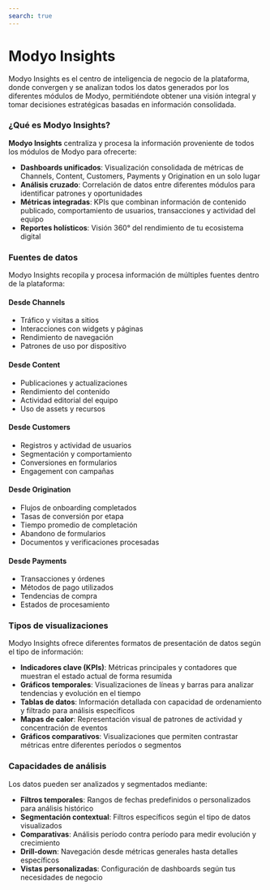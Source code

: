 ```yaml
---
search: true
---
```


# Modyo Insights

Modyo Insights es el centro de inteligencia de negocio de la plataforma, donde convergen y se analizan todos los datos generados por los diferentes módulos de Modyo, permitiéndote obtener una visión integral y tomar decisiones estratégicas basadas en información consolidada.

### ¿Qué es Modyo Insights?

**Modyo Insights** centraliza y procesa la información proveniente de todos los módulos de Modyo para ofrecerte:

- **Dashboards unificados**: Visualización consolidada de métricas de Channels, Content, Customers, Payments y Origination en un solo lugar
- **Análisis cruzado**: Correlación de datos entre diferentes módulos para identificar patrones y oportunidades
- **Métricas integradas**: KPIs que combinan información de contenido publicado, comportamiento de usuarios, transacciones y actividad del equipo
- **Reportes holísticos**: Visión 360° del rendimiento de tu ecosistema digital

### Fuentes de datos

Modyo Insights recopila y procesa información de múltiples fuentes dentro de la plataforma:

#### Desde Channels
- Tráfico y visitas a sitios
- Interacciones con widgets y páginas
- Rendimiento de navegación
- Patrones de uso por dispositivo

#### Desde Content
- Publicaciones y actualizaciones
- Rendimiento del contenido
- Actividad editorial del equipo
- Uso de assets y recursos

#### Desde Customers
- Registros y actividad de usuarios
- Segmentación y comportamiento
- Conversiones en formularios
- Engagement con campañas

#### Desde Origination
- Flujos de onboarding completados
- Tasas de conversión por etapa
- Tiempo promedio de completación
- Abandono de formularios
- Documentos y verificaciones procesadas

#### Desde Payments
- Transacciones y órdenes
- Métodos de pago utilizados
- Tendencias de compra
- Estados de procesamiento

### Tipos de visualizaciones

Modyo Insights ofrece diferentes formatos de presentación de datos según el tipo de información:

- **Indicadores clave (KPIs)**: Métricas principales y contadores que muestran el estado actual de forma resumida
- **Gráficos temporales**: Visualizaciones de líneas y barras para analizar tendencias y evolución en el tiempo
- **Tablas de datos**: Información detallada con capacidad de ordenamiento y filtrado para análisis específicos
- **Mapas de calor**: Representación visual de patrones de actividad y concentración de eventos
- **Gráficos comparativos**: Visualizaciones que permiten contrastar métricas entre diferentes períodos o segmentos

### Capacidades de análisis

Los datos pueden ser analizados y segmentados mediante:

- **Filtros temporales**: Rangos de fechas predefinidos o personalizados para análisis histórico
- **Segmentación contextual**: Filtros específicos según el tipo de datos visualizados
- **Comparativas**: Análisis período contra período para medir evolución y crecimiento
- **Drill-down**: Navegación desde métricas generales hasta detalles específicos
- **Vistas personalizadas**: Configuración de dashboards según tus necesidades de negocio
